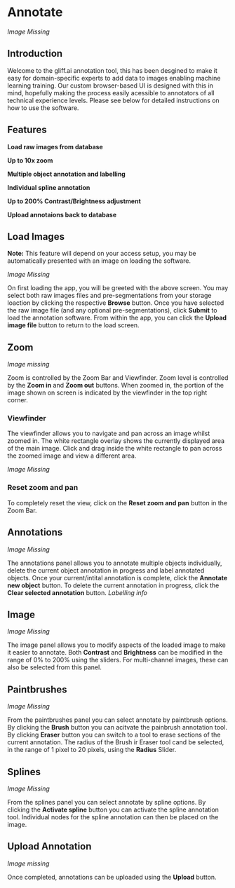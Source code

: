 # Annotate

*Image Missing*

## Introduction

Welcome to the gliff.ai annotation tool, this has been desgined to make it easy for domain-specific experts to add data to images enabling machine learning training. Our custom browser-based UI is designed with this in mind, hopefully making the process easily acessible to annotators of all technical experience levels. Please see below for detailed instructions on how to use the software.

## Features

**Load raw images from database**

**Up to 10x zoom**

**Multiple object annotation and labelling**

**Individual spline annotation**

**Up to 200% Contrast/Brightness adjustment**

**Upload annotaions back to database**

## Load Images

**Note:** This feature will depend on your access setup, you may be automatically presented with an image on loading the software.

*Image Missing*

On first loading the app, you will be greeted with the above screen. You may select both raw images files and pre-segmentations from your storage loaction by clicking the respective **Browse** button. Once you have selected the raw image file (and any optional pre-segmentations), click **Submit** to load the annotation software.
From within the app, you can click the **Upload image file** button to return to the load screen.

## Zoom

*Image missing*

Zoom is controlled by the Zoom Bar and Viewfinder. Zoom level is controlled by the **Zoom in** and **Zoom out** buttons. When zoomed in, the portion of the image shown on screen is indicated by the viewfinder in the top right corner.

### Viewfinder

The viewfinder allows you to navigate and pan across an image whilst zoomed in. The white rectangle overlay shows the currently displayed area of the main image. Click and drag inside the white rectangle to pan across the zoomed image and view a different area.

*Image Missing*

### Reset zoom and pan

To completely reset the view, click on the **Reset zoom and pan** button in the Zoom Bar.

## Annotations

*Image Missing*

The annotations panel allows you to annotate multiple objects individually, delete the current object annotation in progress and label annotated objects. Once your current/intital annotation is complete, click the **Annotate new object** button. To delete the current annotation in progress, click the **Clear selected annotation** button. *Labelling info*

## Image

*Image Missing*

The image panel allows you to modify aspects of the loaded image to make it easier to annotate. Both **Contrast** and **Brightness** can be modified in the range of 0% to 200% using the sliders. For multi-channel images, these can also be selected from this panel.

## Paintbrushes

*Image Missing*

From the paintbrushes panel you can select annotate by paintbrush options. By clicking the **Brush** button you can acitvate the painbrush annotation tool. By clicking **Eraser** button you can switch to a tool to erase sections of the current annotation. The radius of the Brush ir Eraser tool cand be selected, in the range of 1 pixel to 20 pixels, using the **Radius** Slider.

## Splines

*Image Missing*

From the splines panel you can select annotate by spline options.  By clicking the **Activate spline** button you can activate the spline annotation tool. Individual nodes for the spline annotation can then be placed on the image.

## Upload Annotation

*Image missing*

Once completed, annotations can be uploaded using the **Upload** button.

